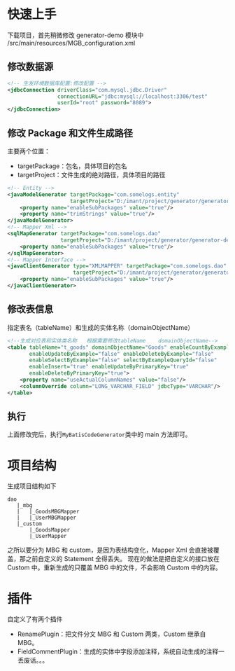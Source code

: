 # 快速上手

下载项目，首先稍微修改 generator-demo 模块中 /src/main/resources/MGB_configuration.xml

## 修改数据源

```xml
<!-- 生发环境数据库配置:修改配置 -->
<jdbcConnection driverClass="com.mysql.jdbc.Driver"
                connectionURL="jdbc:mysql://localhost:3306/test"
                userId="root" password="8089">
</jdbcConnection>
```

## 修改 Package 和文件生成路径

主要两个位置：

- targetPackage：包名，具体项目的包名
- targetProject：文件生成的绝对路径，具体项目的路径

```xml
<!-- Entity -->
<javaModelGenerator targetPackage="com.somelogs.entity"
                    targetProject="D:/imant/project/generator/generator-demo/src/main/java">
    <property name="enableSubPackages" value="true"/>
    <property name="trimStrings" value="true"/>
</javaModelGenerator>
<!-- Mapper Xml -->
<sqlMapGenerator targetPackage="com.somelogs.dao"
                 targetProject="D:/imant/project/generator/generator-demo/src/main/resources">
    <property name="enableSubPackages" value="true"/>
</sqlMapGenerator>
<!-- Mapper Interface -->
<javaClientGenerator type="XMLMAPPER" targetPackage="com.somelogs.dao"
                     targetProject="D:/imant/project/generator/generator-demo/src/main/java">
    <property name="enableSubPackages" value="true"/>
</javaClientGenerator>
```

## 修改表信息

指定表名（tableName）和生成的实体名称（domainObjectName）

```xml
<!--生成对应表和实体类名称   根据需要修改tableName    domainObjectName-->
<table tableName="t_goods" domainObjectName="Goods" enableCountByExample="false"
       enableUpdateByExample="false" enableDeleteByExample="false"
       enableSelectByExample="false" selectByExampleQueryId="false"
       enableInsert="true" enableUpdateByPrimaryKey="true"
       enableDeleteByPrimaryKey="true">
    <property name="useActualColumnNames" value="false"/>
    <columnOverride column="LONG_VARCHAR_FIELD" jdbcType="VARCHAR"/>
</table>
```

## 执行

上面修改完后，执行`MyBatisCodeGenerator`类中的 main 方法即可。

# 项目结构

生成项目结构如下

```
dao
   |_mbg
   |   |_GoodsMBGMapper
   |   |_UserMBGMapper
   |_custom
       |_GoodsMapper
       |_UserMapper
```
之所以要分为 MBG 和 custom，是因为表结构变化，Mapper Xml 会直接被覆盖，那之前自定义的 Statement 全得丢失。
现在的做法是把自定义的接口放在 Custom 中。重新生成的只覆盖 MBG 中的文件，不会影响 Custom 中的内容。

# 插件

自定义了有两个插件

- RenamePlugin：把文件分文 MBG 和 Custom 两类，Custom 继承自 MBG。
- FieldCommentPlugin：生成的实体中字段添加注释，系统自动生成的注释一丢废话。。。